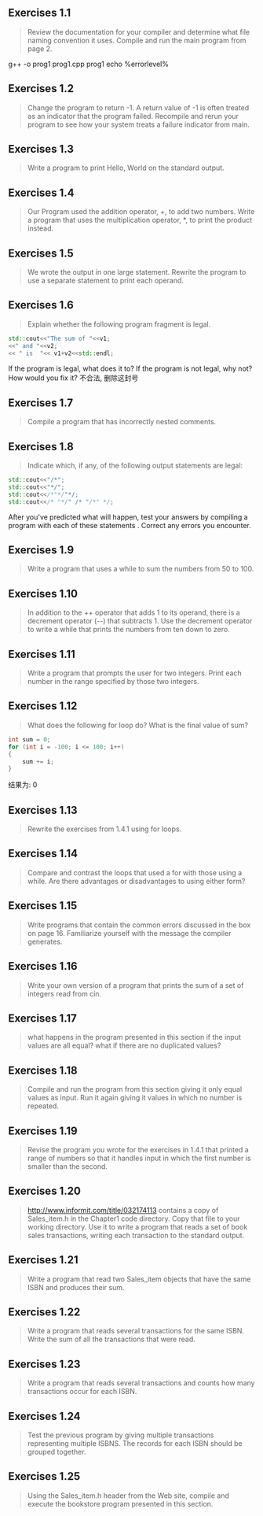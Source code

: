 ## Exercises 1.1
> Review the documentation for your compiler and determine what file naming convention it uses. Compile and run the main program from page 2.

g++ -o prog1 prog1.cpp
prog1
echo %errorlevel%

## Exercises 1.2
> Change the program to return -1. A return value of  -1 is often treated as an indicator that the program failed. Recompile and rerun your program to see how your system treats a failure indicator from main.

## Exercises 1.3
> Write a program to print Hello, World on the standard output.

## Exercises 1.4
> Our Program used the addition operator, +, to add two numbers. Write a program that uses the multiplication operator, *, to print the product instead.

## Exercises 1.5
> We wrote the output in one large statement. Rewrite the program to use a separate statement to print each operand.

## Exercises 1.6
> Explain whether the following program fragment is legal.
```cpp
std::cout<<"The sum of "<<v1;
<<" and "<<v2;
<< " is  "<< v1+v2<<std::endl;
```
If the program is legal, what does it to? If the program is not legal, why not? How would you fix it?
不合法, 删除这封号

## Exercises 1.7
> Compile a program that has incorrectly nested comments.


## Exercises 1.8
> Indicate which, if any, of the following output statements are legal:
```cpp
std::cout<<"/*";
std::cout<<"*/";
std::cout<</*"*/"*/;
std::cout<</* "*/" /* "/*" */;
```
After you've predicted what will happen, test your answers by compiling a program with each of these statements . Correct any errors you encounter.

## Exercises 1.9
> Write a program that uses a while to sum the numbers from 50 to 100.


## Exercises 1.10
> In addition to the ++ operator that adds 1 to its operand, there is a decrement operator (--) that subtracts 1. Use the decrement operator to write a while that prints the numbers from ten down to zero.

## Exercises 1.11
> Write a program that prompts the user for two integers. Print each number in the range specified by those two integers.

## Exercises 1.12
> What does the following for loop do? What is the final value of sum?

```cpp
int sum = 0;
for (int i = -100; i <= 100; i++)
{
    sum += i;
}
```
结果为: 0 

## Exercises 1.13
> Rewrite the exercises from 1.4.1 using for loops.


## Exercises 1.14
> Compare and contrast the loops that used a for with those using a while. Are there advantages or disadvantages to using either form?

## Exercises 1.15
> Write programs that contain the common errors discussed  in the box on page 16. Familiarize yourself with the message the compiler generates.

## Exercises 1.16
> Write your own version of a program that prints the sum of a set of integers read from cin.

## Exercises 1.17
> what happens in the program presented in this section if the input values are all equal? what if there are no duplicated values?

## Exercises 1.18
> Compile and run the program  from this section giving it only equal values as input. Run it again giving it values in which no number is repeated.

## Exercises 1.19
> Revise the program you wrote for the exercises in 1.4.1 that printed a range of numbers so that it handles input in which the first number is smaller than the second.

## Exercises 1.20
> http://www.informit.com/title/032174113 contains a copy of Sales_item.h in the Chapter1 code directory. Copy that file to your working directory. Use it to write a program that reads a set of book sales transactions, writing each transaction to the standard output.


## Exercises 1.21
> Write a program that read two Sales_item objects that have the same ISBN and produces their sum.

## Exercises 1.22
> Write a program that reads several transactions for the same ISBN. Write the sum of all the transactions that were read.

## Exercises 1.23
> Write a program that reads several transactions and counts how many transactions occur for each ISBN.


## Exercises 1.24
> Test the previous program by giving multiple transactions representing multiple ISBNS. The records for each ISBN should be grouped together.


## Exercises 1.25
> Using the Sales_item.h header from the Web site, compile and execute the bookstore program presented in this section.


























